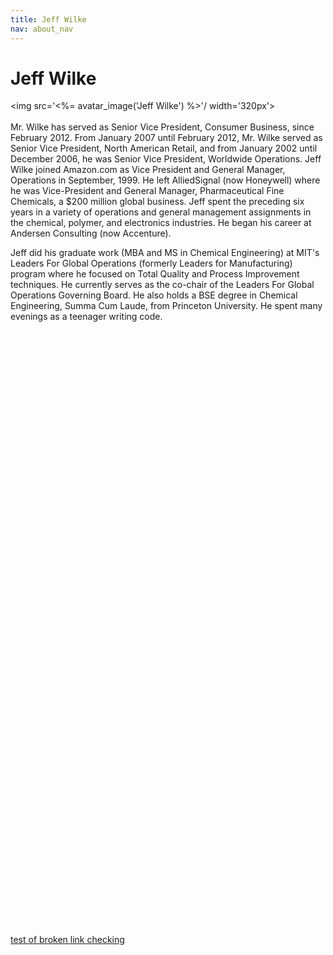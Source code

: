 ```yaml
---
title: Jeff Wilke
nav: about_nav
---
```

# Jeff Wilke

<img src='<%= avatar_image('Jeff Wilke') %>'/ width='320px'>
<br/>
<br/>
Mr. Wilke has served as Senior Vice President, Consumer Business, since February 2012. From January 2007 until February 2012, Mr. Wilke served as Senior Vice President, North American Retail, and from January 2002 until December 2006, he was Senior Vice President, Worldwide Operations. Jeff Wilke joined Amazon.com as Vice President and General Manager, Operations in September, 1999. He left AlliedSignal (now Honeywell) where he was Vice-President and General Manager, Pharmaceutical Fine Chemicals, a $200 million global business. Jeff spent the preceding six years in a variety of operations and general management assignments in the chemical, polymer, and electronics industries. He began his career at Andersen Consulting (now Accenture).  

Jeff did his graduate work (MBA and MS in Chemical Engineering) at MIT's Leaders For Global Operations (formerly Leaders for Manufacturing) program where he focused on Total Quality and Process Improvement techniques. He currently serves as the co-chair of the Leaders For Global Operations Governing Board.  He also holds a BSE degree in Chemical Engineering, Summa Cum Laude, from Princeton University.  He spent many evenings as a teenager writing code.


<br/><br/><br/><br/><br/><br/><br/><br/><br/><br/><br/><br/><br/><br/><br/><br/><br/><br/><br/><br/><br/><br/><br/><br/><br/><br/><br/><br/>
<br/><br/><br/><br/><br/><br/><br/><br/><br/><br/><br/><br/><br/><br/>
<br/><br/><br/><br/><br/><br/><br/><br/><br/><br/><br/><br/><br/><br/>

[test of broken link checking](/akuawhdkauwdhawd)